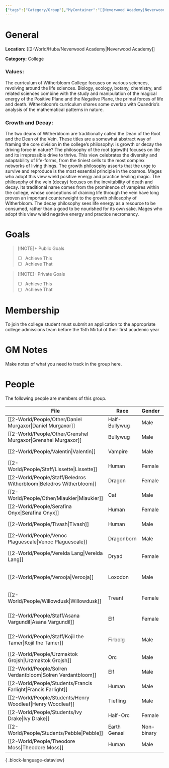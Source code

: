 ```yaml
---
{"tags":["Category/Group"],"MyContainer":"[[Neverwood Academy|Neverwood Academy]]","MyCategory":"College","image":"map-1.6-witherbloom-campus.jpg","obsidianUIMode":"preview","faction":null,"primary_contact":null,"founder":["Beledros Witherbloom"],"deans":["Lissette","Valentin"],"staff":["Willowdusk","Tivash","Verelda Lang","Serafina Onyx","Asana Vargundil","Kojil the Tamer","Venoc Plaguescale","Verooja"],"dg-publish":true,"dg-path":"World/Groups/Colleges/Witherbloom College.md","permalink":"/world/groups/colleges/witherbloom-college/","dgPassFrontmatter":true,"updated":"2025-10-03T15:16:02.000+01:00"}
---
```



# General

**Location:** [[2-World/Hubs/Neverwood Academy\|Neverwood Academy]]

**Category:** College

### Values:
The curriculum of Witherbloom College focuses on various sciences, revolving around the life sciences. Biology, ecology, botany, chemistry, and related sciences combine with the study and manipulation of the magical energy of the Positive Plane and the Negative Plane, the primal forces of life and death. Witherbloom’s curriculum shares some overlap with Quandrix’s analysis of the mathematical patterns in nature.

### Growth and Decay:
The two deans of Witherbloom are traditionally called the Dean of the Root and the Dean of the Vein. These titles are a somewhat abstract way of framing the core division in the college’s philosophy: is growth or decay the driving force in nature?
The philosophy of the root (growth) focuses on life and its irrepressible drive to thrive. This view celebrates the diversity and adaptability of life-forms, from the tiniest cells to the most complex networks of living things. The growth philosophy asserts that the urge to survive and reproduce is the most essential principle in the cosmos. Mages who adopt this view wield positive energy and practice healing magic.
The philosophy of the vein (decay) focuses on the inevitability of death and decay. Its traditional name comes from the prominence of vampires within the college, whose conceptions of draining life through the vein have long proven an important counterweight to the growth philosophy of Witherbloom. The decay philosophy sees life energy as a resource to be consumed, rather than a good to be nourished for its own sake. Mages who adopt this view wield negative energy and practice necromancy.

# Goals

> [!NOTE]+ Public Goals
> - [ ] Achieve This
> - [ ] Achieve That

> [!NOTE]- Private Goals
> - [ ] Achieve This
> - [ ] Achieve That

# Membership
To join the college student must submit an application to the appropriate college admissions team before the 15th Mirtul of their first academic year

# GM Notes

Make notes of what you need to track in the group here. 


# People

The following people are members of this group.  

| File                                                                   | Race          | Gender     | Role                |
| ---------------------------------------------------------------------- | ------------- | ---------- | ------------------- |
| [[2-World/People/Other/Daniel Murgaxor\|Daniel Murgaxor]]           | Half-Bullywug | Male       | Alumni              |
| [[2-World/People/Other/Grenshel Murgaxor\|Grenshel Murgaxor]]       | Bullywug      | Male       | Alumni              |
| [[2-World/People/Valentin\|Valentin]]                               | Vampire       | Male       | College Dean        |
| [[2-World/People/Staff/Lissette\|Lissette]]                         | Human         | Female     | College Dean        |
| [[2-World/People/Staff/Beledros Witherbloom\|Beledros Witherbloom]] | Dragon        | Female     | Founder Dragon      |
| [[2-World/People/Other/Miaukier\|Miaukier]]                         | Cat           | Male       | Other               |
| [[2-World/People/Serafina Onyx\|Serafina Onyx]]                     | Human         | Female     | Professor of Decay  |
| [[2-World/People/Tivash\|Tivash]]                                   | Human         | Male       | Professor of Decay  |
| [[2-World/People/Venoc Plaguescale\|Venoc Plaguescale]]             | Dragonborn    | Male       | Professor of Decay  |
| [[2-World/People/Verelda Lang\|Verelda Lang]]                       | Dryad         | Female     | Professor of Growth |
| [[2-World/People/Verooja\|Verooja]]                                 | Loxodon       | Male       | Professor of Growth |
| [[2-World/People/Willowdusk\|Willowdusk]]                           | Treant        | Female     | Professor of Growth |
| [[2-World/People/Staff/Asana Vargundil\|Asana Vargundil]]           | Elf           | Female     | Professor of Growth |
| [[2-World/People/Staff/Kojil the Tamer\|Kojil the Tamer]]           | Firbolg       | Male       | Professor of Growth |
| [[2-World/People/Urzmaktok Grojsh\|Urzmaktok Grojsh]]               | Orc           | Male       | Student             |
| [[2-World/People/Solren Verdantbloom\|Solren Verdantbloom]]         | Elf           | Male       | Student             |
| [[2-World/People/Students/Francis Farlight\|Francis Farlight]]      | Human         | Male       | Student             |
| [[2-World/People/Students/Henry Woodleaf\|Henry Woodleaf]]          | Tiefling      | Male       | Student             |
| [[2-World/People/Students/Ivy Drake\|Ivy Drake]]                    | Half-Orc      | Female     | Student             |
| [[2-World/People/Students/Pebble\|Pebble]]                          | Earth Genasi  | Non-binary | Student             |
| [[2-World/People/Theodore Moss\|Theodore Moss]]                     | Human         | Male       | Veteran             |

{ .block-language-dataview}
